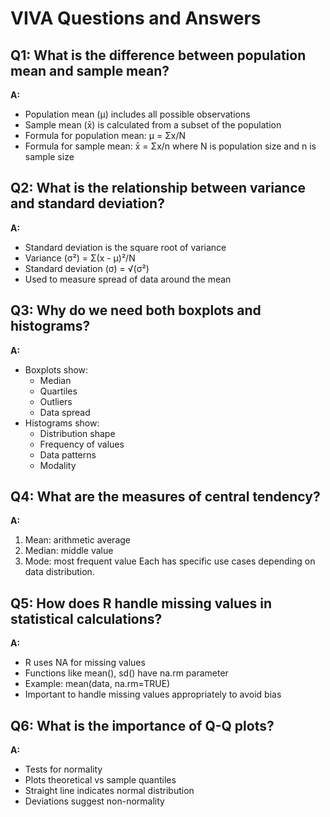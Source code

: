 # VIVA Questions and Answers

## Q1: What is the difference between population mean and sample mean?
**A:** 
- Population mean (μ) includes all possible observations
- Sample mean (x̄) is calculated from a subset of the population
- Formula for population mean: μ = Σx/N
- Formula for sample mean: x̄ = Σx/n
where N is population size and n is sample size

## Q2: What is the relationship between variance and standard deviation?
**A:**
- Standard deviation is the square root of variance
- Variance (σ²) = Σ(x - μ)²/N
- Standard deviation (σ) = √(σ²)
- Used to measure spread of data around the mean

## Q3: Why do we need both boxplots and histograms?
**A:**
- Boxplots show:
  - Median
  - Quartiles
  - Outliers
  - Data spread
- Histograms show:
  - Distribution shape
  - Frequency of values
  - Data patterns
  - Modality

## Q4: What are the measures of central tendency?
**A:**
1. Mean: arithmetic average
2. Median: middle value
3. Mode: most frequent value
Each has specific use cases depending on data distribution.

## Q5: How does R handle missing values in statistical calculations?
**A:**
- R uses NA for missing values
- Functions like mean(), sd() have na.rm parameter
- Example: mean(data, na.rm=TRUE)
- Important to handle missing values appropriately to avoid bias

## Q6: What is the importance of Q-Q plots?
**A:**
- Tests for normality
- Plots theoretical vs sample quantiles
- Straight line indicates normal distribution
- Deviations suggest non-normality